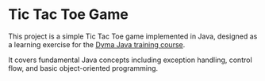 # Tic Tac Toe Game

This project is a simple Tic Tac Toe game implemented in Java,
designed as a learning exercise for the [Dyma Java training course](https://dyma.fr/java).

It covers fundamental Java concepts including exception handling, control flow, and basic object-oriented programming.